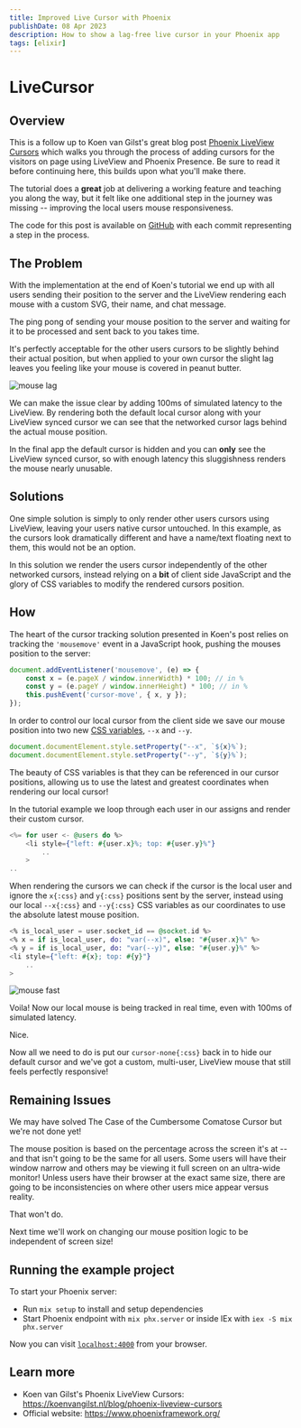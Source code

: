 ```yaml
---
title: Improved Live Cursor with Phoenix
publishDate: 08 Apr 2023
description: How to show a lag-free live cursor in your Phoenix app
tags: [elixir]
---
```


# LiveCursor

## Overview

This is a follow up to Koen van Gilst's great blog post [Phoenix LiveView Cursors](https://koenvangilst.nl/blog/phoenix-liveview-cursors) which walks you through the process of adding cursors for the visitors on page using LiveView and Phoenix Presence. Be sure to read it before continuing here, this builds upon what you'll make there.

The tutorial does a **great** job at delivering a working feature and teaching you along the way, but it felt like one additional step in the journey was missing -- improving the local users mouse responsiveness.

The code for this post is available on [GitHub](https://github.com/zolrath/live_cursor) with each commit representing a step in the process.

## The Problem

With the implementation at the end of Koen's tutorial we end up with all users sending their position to the server and the LiveView rendering each mouse with a custom SVG, their name, and chat message.

The ping pong of sending your mouse position to the server and waiting for it to be processed and sent back to you takes time. 

It's perfectly acceptable for the other users cursors to be slightly behind their actual position, but when applied to your own cursor the slight lag leaves you feeling like your mouse is covered in peanut butter.

![mouse lag](@assets/blog/live-cursor/mouselag.gif)

We can make the issue clear by adding 100ms of simulated latency to the LiveView. By rendering both the default local cursor along with your LiveView synced cursor we can see that the networked cursor lags behind the actual mouse position.

 In the final app the default cursor is hidden and you can **only** see the LiveView synced cursor, so with enough latency this sluggishness renders the mouse nearly unusable.

## Solutions

One simple solution is simply to only render other users cursors using LiveView, leaving your users native cursor untouched. In this example, as the cursors look dramatically different and have a name/text floating next to them, this would not be an option.

In this solution we render the users cursor independently of the other networked cursors, instead relying on a **bit** of client side JavaScript and the glory of CSS variables to modify the rendered cursors position.

## How

The heart of the cursor tracking solution presented in Koen's post relies on tracking the `'mousemove'` event in a JavaScript hook, pushing the mouses position to the server:

```js
document.addEventListener('mousemove', (e) => {
    const x = (e.pageX / window.innerWidth) * 100; // in %
    const y = (e.pageY / window.innerHeight) * 100; // in %
    this.pushEvent('cursor-move', { x, y });
});
```

In order to control our local cursor from the client side we save our mouse position into two new [CSS variables](https://developer.mozilla.org/en-US/docs/Web/CSS/Using_CSS_custom_properties), `--x` and `--y`.

```js
document.documentElement.style.setProperty("--x", `${x}%`);
document.documentElement.style.setProperty("--y", `${y}%`);
```

The beauty of CSS variables is that they can be referenced in our cursor positions, allowing us to use the latest and greatest coordinates when rendering our local cursor!

In the tutorial example we loop through each user in our assigns and render their custom cursor.

```elixir
<%= for user <- @users do %>
    <li style={"left: #{user.x}%; top: #{user.y}%"}
		..
    >
..
```

When rendering the cursors we can check if the cursor is the local user and ignore the `x{:css}` and `y{:css}` positions sent by the server, instead using our local `--x{:css}` and `--y{:css}` CSS variables as our coordinates to use the absolute latest mouse position.

```elixir
<% is_local_user = user.socket_id == @socket.id %>
<% x = if is_local_user, do: "var(--x)", else: "#{user.x}%" %>
<% y = if is_local_user, do: "var(--y)", else: "#{user.y}%" %>
<li style={"left: #{x}; top: #{y}"}
    ..
>
```

![mouse fast](@assets/blog/live-cursor/mousefast.gif)

Voila! Now our local mouse is being tracked in real time, even with 100ms of simulated latency.

Nice.

Now all we need to do is put our `cursor-none{:css}` back in to hide our default cursor and we've got a custom, multi-user, LiveView mouse that still feels perfectly responsive! 

## Remaining Issues

We may have solved The Case of the Cumbersome Comatose Cursor but we're not done yet!

The mouse position is based on the percentage across the screen it's at -- and that isn't going to be the same for all users. Some users will have their window narrow and others may be viewing it full screen on an ultra-wide monitor! Unless users have their browser at the exact same size, there are going to be inconsistencies on where other users mice appear versus reality.

That won't do.

Next time we'll work on changing our mouse position logic to be independent of screen size!

## Running the example project

To start your Phoenix server:

  * Run `mix setup` to install and setup dependencies
  * Start Phoenix endpoint with `mix phx.server` or inside IEx with `iex -S mix phx.server`

Now you can visit [`localhost:4000`](http://localhost:4000) from your browser.

## Learn more

  * Koen van Gilst's Phoenix LiveView Cursors: https://koenvangilst.nl/blog/phoenix-liveview-cursors
  * Official website: https://www.phoenixframework.org/
